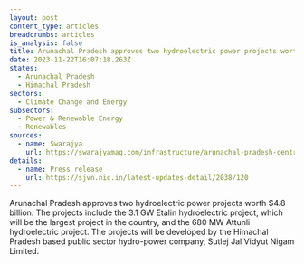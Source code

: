 ```yaml
---
layout: post
content_type: articles
breadcrumbs: articles
is_analysis: false
title: Arunachal Pradesh approves two hydroelectric power projects worth $4.8 billion
date: 2023-11-22T16:07:18.263Z
states:
  - Arunachal Pradesh
  - Himachal Pradesh
sectors:
  - Climate Change and Energy
subsectors:
  - Power & Renewable Energy
  - Renewables
sources:
  - name: Swarajya
    url: https://swarajyamag.com/infrastructure/arunachal-pradesh-centre-clears-dpr-of-3098-mw-etalin-plant-largest-hydro-electric-plant-under-development
details:
  - name: Press release
    url: https://sjvn.nic.in/latest-updates-detail/2038/120
---
```

Arunachal Pradesh approves two hydroelectric power projects worth $4.8 billion. The projects include the 3.1 GW Etalin hydroelectric project, which will be the largest project in the country, and the 680 MW Attunli hydroelectric project. The projects will be developed by the Himachal Pradesh based public sector hydro-power company, Sutlej Jal Vidyut Nigam Limited.